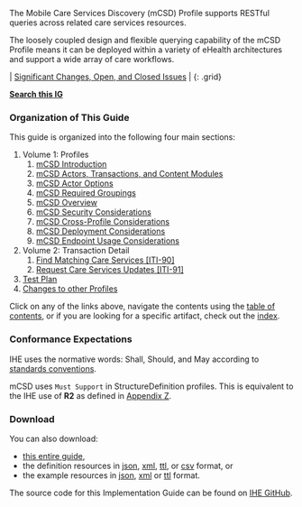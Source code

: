 
The Mobile Care Services Discovery (mCSD) Profile supports RESTful
queries across related care services resources.

The loosely coupled design and flexible querying capability of the mCSD
Profile means it can be deployed within a variety of eHealth
architectures and support a wide array of care workflows.


<div markdown="1" class="stu-note">

| [Significant Changes, Open, and Closed Issues](issues.html) |
{: .grid}

**[Search this IG](https://www.google.com/search?q=site%3Ahttps%3A%2F%2Fprofiles.ihe.net%2FITI%2FmCSD)**

</div>

### Organization of This Guide
This guide is organized into the following four main sections:

1. Volume 1: Profiles
    1. [mCSD Introduction](volume-1.html)
    2. [mCSD Actors, Transactions, and Content Modules](volume-1.html#1461-mcsd-actors-transactions-and-content-modules)
    3. [mCSD Actor Options](volume-1.html#1462-mcsd-actor-options)
    4. [mCSD Required Groupings](volume-1.html#1463-mcsd-required-actor-groupings)
    5. [mCSD Overview](volume-1.html#1464-mcsd-overview)
    6. [mCSD Security Considerations](volume-1.html#1465-mcsd-security-considerations)
    7. [mCSD Cross-Profile Considerations](volume-1.html#1466-mcsd-cross-profile-considerations)
    8. [mCSD Deployment Considerations](volume-1.html#1467-mcsd-deployment-considerations)
    9. [mCSD Endpoint Usage Considerations](volume-1.html#1468-mcsd-endpoint-usage-considerations)
2. Volume 2: Transaction Detail
    1. [Find Matching Care Services \[ITI-90\]](ITI-90.html)
    2. [Request Care Services Updates \[ITI-91\]](ITI-91.html)
3. [Test Plan](testplan.html)
4. [Changes to other Profiles](other.html)

Click on any of the links above, navigate the contents using the [table of contents](toc.html), or
if you are looking for a specific artifact, check out the [index](artifacts.html).

### Conformance Expectations

IHE uses the normative words: Shall, Should, and May according to [standards conventions](https://profiles.ihe.net/GeneralIntro/ch-E.html).

mCSD uses ```Must Support``` in StructureDefinition profiles. This is equivalent to the IHE use of **R2** as defined in [Appendix Z](https://profiles.ihe.net/ITI/TF/Volume2/ch-Z.html#z.10-profiling-conventions-for-constraints-on-fhir).

### Download 

You can also download:

* [this entire guide](full-ig.zip),
* the definition resources in [json](definitions.json.zip), [xml](definitions.xml.zip), [ttl](definitions.ttl.zip), or [csv](csvs.zip) format, or
* the example resources in [json](examples.json.zip), [xml](examples.xml.zip) or [ttl](examples.ttl.zip) format.

The source code for this Implementation Guide can be found on [IHE GitHub](https://github.com/IHE/ITI.mCSD).
